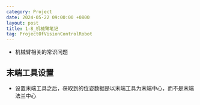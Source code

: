 ```yaml
---
category: Project
date: 2024-05-22 09:00:00 +0800
layout: post
title: 1-8_机械臂笔记
tag: ProjectOfVisionControlRobot
---
```


+ 机械臂相关的常识问题

## 末端工具设置

+ 设置末端工具之后，获取到的位姿数据是以末端工具为末端中心，而不是末端法兰中心
